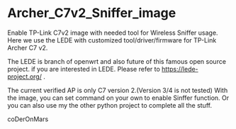 # Archer_C7v2_Sniffer_image
Enable TP-Link C7v2 image with needed tool for Wireless Sniffer usage.
Here we use the LEDE with customized tool/driver/firmware for TP-Link Archer C7 v2.

The LEDE is branch of openwrt and also future of this famous open source project.
if you are interested in LEDE. Please refer to https://lede-project.org/ .

The current verified AP is only C7 version 2.(Version 3/4 is not tested)
With the image, you can set command on your own to enable Sinffer function.
Or you can also use my the other python project to complete all the stuff.


coDerOnMars
